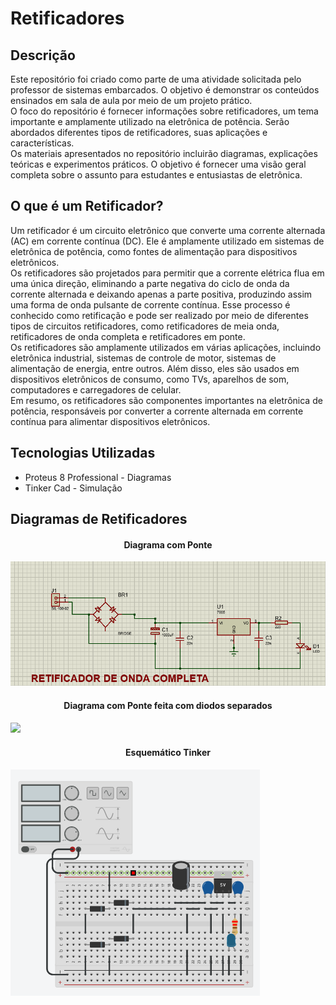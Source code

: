 <body>
    <h1>Retificadores</h1>
    <h2>Descrição</h2>
    <p>Este repositório foi criado como parte de uma atividade solicitada pelo professor de sistemas embarcados. O objetivo é demonstrar os conteúdos ensinados em sala de aula por meio de um projeto prático.
    <br>O foco do repositório é fornecer informações sobre retificadores, um tema importante e amplamente utilizado na eletrônica de potência. Serão abordados diferentes tipos de retificadores, suas aplicações e características.
    <br>Os materiais apresentados no repositório incluirão  diagramas, explicações teóricas e experimentos práticos. O objetivo é fornecer uma visão geral completa sobre o assunto para estudantes e entusiastas de eletrônica.
</p>
    <h2>O que é um Retificador?</h2>
    <p>Um retificador é um circuito eletrônico que converte uma corrente alternada (AC) em corrente contínua (DC). Ele é amplamente utilizado em sistemas de eletrônica de potência, como fontes de alimentação para dispositivos eletrônicos.
    <br>Os retificadores são projetados para permitir que a corrente elétrica flua em uma única direção, eliminando a parte negativa do ciclo de onda da corrente alternada e deixando apenas a parte positiva, produzindo assim uma forma de onda pulsante de corrente contínua. Esse processo é conhecido como retificação e pode ser realizado por meio de diferentes tipos de circuitos retificadores, como retificadores de meia onda, retificadores de onda completa e retificadores em ponte.<br>Os retificadores são amplamente utilizados em várias aplicações, incluindo eletrônica industrial, sistemas de controle de motor, sistemas de alimentação de energia, entre outros. Além disso, eles são usados em dispositivos eletrônicos de consumo, como TVs, aparelhos de som, computadores e carregadores de celular.
    <br>Em resumo, os retificadores são componentes importantes na eletrônica de potência, responsáveis por converter a corrente alternada em corrente contínua para alimentar dispositivos eletrônicos.</p>
    <h2>Tecnologias Utilizadas</h2>
    <ul>
      <li>Proteus 8 Professional - Diagramas</li>
      <li>Tinker Cad - Simulação</li>
    </ul>
    <h2>Diagramas de Retificadores</h2>
    <h4 align='center'>Diagrama com Ponte</h4>
    <img src='images/proteus_ponte.png'>
    <h4 align='center'>Diagrama com Ponte feita com diodos separados</h4>
    <h4><img src='images/proteus_diodoseparado.png'></h4>
    <h4 align='center'>Esquemático Tinker</h4>
    <h4><img src='images/tinker.png'></h4>
</body>

